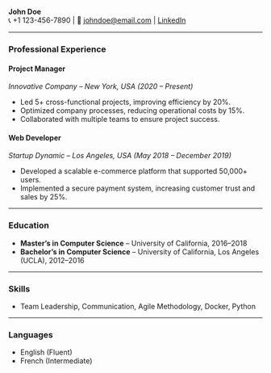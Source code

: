 **John Doe**  
📞 +1 123-456-7890 | 📧 johndoe@email.com | [LinkedIn](linkedin.com/johndoe)  

---

### **Professional Experience**  

#### **Project Manager**  
*Innovative Company – New York, USA (2020 – Present)*  
- Led 5+ cross-functional projects, improving efficiency by 20%.
- Optimized company processes, reducing operational costs by 15%.
- Collaborated with multiple teams to ensure project success.

#### **Web Developer**  
*Startup Dynamic – Los Angeles, USA (May 2018 – December 2019)*  
- Developed a scalable e-commerce platform that supported 50,000+ users.
- Implemented a secure payment system, increasing customer trust and sales by 25%.

---

### **Education**  
- **Master’s in Computer Science** – University of California, 2016–2018  
- **Bachelor’s in Computer Science** – University of California, Los Angeles (UCLA), 2012–2016  

---

### **Skills**  
- Team Leadership, Communication, Agile Methodology, Docker, Python  

---

### **Languages**  
- English (Fluent)  
- French (Intermediate)

